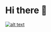 # Hi there 👋
[![alt text](https://upload.wikimedia.org/wikipedia/commons/thumb/5/52/YouTube_social_white_circle_%282017%29.svg/1200px-YouTube_social_white_circle_%282017%29.svg.png)](https://www.google.com)


